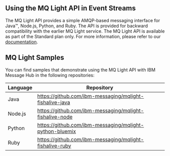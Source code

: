 ## Using the MQ Light API in Event Streams
The MQ Light API provides a simple AMQP-based messaging interface for Java™, Node.js, Python, and Ruby. The API is provided for backward compatibility with the earlier MQ Light service. The MQ Light API is available as part of the Standard plan only. For more information, please refer to our [documentation](https://console.bluemix.net/docs/services/MessageHub/messagehub075.html#mql_using).

## MQ Light Samples

You can find samples that demonstrate using the MQ Light API with IBM Message
Hub in the following repositories:

| Language | Repository                                                |
|----------|-----------------------------------------------------------|
| Java     | <https://github.com/ibm-messaging/mqlight-fishalive-java> |
| Node.js  | <https://github.com/ibm-messaging/mqlight-fishalive-node> |
| Python   | <https://github.com/ibm-messaging/mqlight-python-bluemix> |
| Ruby     | <https://github.com/ibm-messaging/mqlight-fishalive-ruby> |
